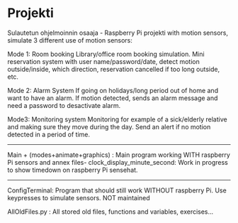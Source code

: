 # Projekti

Sulautetun ohjelmoinnin osaaja - Raspberry Pi projekti with motion sensors, simulate 3 different use of motion sensors:

Mode 1: Room booking
Library/office room booking simulation. Mini reservation system with user name/password/date, detect motion outside/inside, which direction, reservation cancelled if too long outside, etc.

Mode 2: Alarm System
If going on holidays/long period out of home and want to have an alarm. If motion detected, sends an alarm message and need a password to desactivate alarm.

Mode3: Monitoring system
Monitoring for example of a sick/elderly relative and making sure they move during the day. Send an alert if no motion detected in a period of time.

-------------------------------------------------------------------------------------------------------------------------------------------

Main + (modes+animate+graphics) : Main program working WITH raspberry Pi sensors and annex files-
clock_display_minute_second: Work in progress to show timedown on raspberry Pi sensehat.

------------------------------------------------------------------------------------------------------------------------------------------

ConfigTerminal: Program that should still work WITHOUT raspberry Pi. Use keypresses to simulate sensors. NOT maintained

AllOldFiles.py : All stored old files, functions and variables, exercises...


